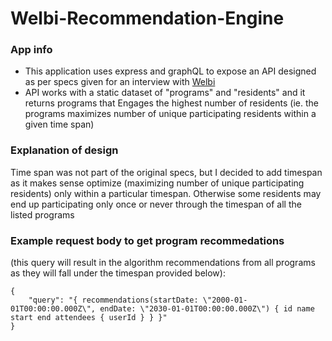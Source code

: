 # Welbi-Recommendation-Engine

### App info
- This application uses express and graphQL to expose an API designed as per specs given for an interview with [Welbi](https://www.welbi.co/)
- API works with a static dataset of "programs" and "residents" and it returns programs that Engages the highest number of residents (ie. the programs maximizes number of unique participating residents within a given time span)

### Explanation of design
Time span was not part of the original specs, but I decided to add timespan as it makes sense optimize (maximizing number of unique participating residents) only within a particular timespan. Otherwise some residents may end up participating only once or never through the timespan of all the listed programs

### Example request body to get program recommedations
(this query will result in the algorithm recommendations from all programs as they will fall under the timespan provided below):
```
{
    "query": "{ recommendations(startDate: \"2000-01-01T00:00:00.000Z\", endDate: \"2030-01-01T00:00:00.000Z\") { id name start end attendees { userId } } }"
}
```
